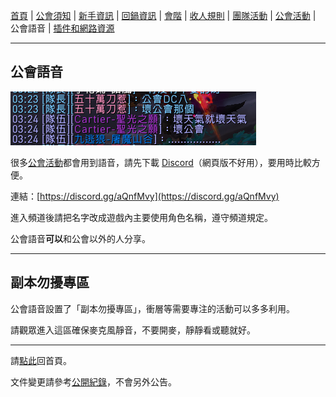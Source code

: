 [首頁](index.html) | [公會須知](guidelines.html) | [新手資訊](newbies.html) | [回鍋資訊](oldfriends.html) | [會階](ranks.html) | [收人規則](recruitment.html) | [團隊活動](raid.html) | [公會活動](activities.html) | 公會語音 | [插件和網路資源](useful.html)

---

## 公會語音

![](img_badguild.png)

很多[公會活動](activities.html)都會用到語音，請先下載 [Discord](https://discordapp.com/)（網頁版不好用），要用時比較方便。

連結：[https://discord.gg/aQnfMvy](https://discord.gg/aQnfMvy)

進入頻道後請把名字改成遊戲內主要使用角色名稱，遵守頻道規定。

公會語音**可以**和公會以外的人分享。

--- 

## 副本勿擾專區

公會語音設置了「副本勿擾專區」，衝層等需要專注的活動可以多多利用。

請觀眾進入這區確保麥克風靜音，不要開麥，靜靜看或聽就好。

---

請[點此](index.html)回首頁。

文件變更請參考[公開紀錄](https://github.com/dalechou/badweather.tw/commits/master/voicechat.md)，不會另外公告。
